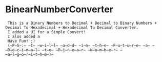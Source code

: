 # BinearNumberConverter

     This is a Binary Numbers to Decimal + Decimal to Binary Numbers + Decimal To Hexadecimal + Hexadecimal To Decimal Converter. 
     I added a UI for a Simple Convert!
     I alos added a 
     Have Fun! ;) 
     (̶P̶S̶:̶ ̶I̶ ̶w̶i̶l̶l̶ ̶a̶d̶d̶ ̶i̶n̶ ̶t̶h̶e̶ ̶F̶u̶t̶u̶r̶e̶ ̶a̶ ̶D̶e̶c̶i̶m̶a̶l̶ ̶t̶o̶ ̶B̶i̶n̶e̶a̶r̶ ̶N̶u̶m̶b̶e̶r̶ ̶a̶l̶g̶o̶r̶i̶t̶h̶m̶)̶

